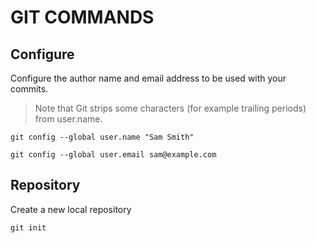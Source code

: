 # GIT COMMANDS
## Configure
Configure the author name and email address to be used with your commits.

>Note that Git strips some characters (for example trailing periods) from user.name.

`git config --global user.name "Sam Smith"`

`git config --global user.email sam@example.com`

## Repository

Create a new local repository

`git init`
<!--stackedit_data:
eyJoaXN0b3J5IjpbLTExMDc4NDc4MTJdfQ==
-->